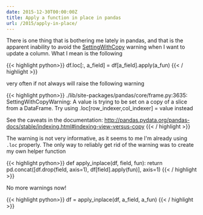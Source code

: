 ```yaml
---
date: 2015-12-30T00:00:00Z
title: Apply a function in place in pandas
url: /2015/apply-in-place/
---
```



There is one thing that is bothering me lately in pandas, and that is the apparent inability to
avoid the [SettingWithCopy] warning when I want to update a column. What I mean is the following

{{< highlight python>}}
df.loc[:, a_field] = df[a_field].apply(a_fun)
{{< / highlight >}}

very often if not always will raise the following warning

{{< highlight python>}}
./lib/site-packages/pandas/core/frame.py:3635: SettingWithCopyWarning: 
A value is trying to be set on a copy of a slice from a DataFrame.
Try using .loc[row_indexer,col_indexer] = value instead

See the caveats in the documentation: http://pandas.pydata.org/pandas-docs/stable/indexing.html#indexing-view-versus-copy
{{< / highlight >}}

The warning is not very informative, as it seems to me I'm already using `.loc` properly. The only 
way to reliably get rid of the warning was to create my own helper function

{{< highlight python>}}
def apply_inplace(df, field, fun):
    return pd.concat([df.drop(field, axis=1), df[field].apply(fun)], axis=1) 
{{< / highlight >}}

No more warnings now!

{{< highlight python>}}
df = apply_inplace(df, a_field, a_fun)
{{< / highlight >}}


[SettingWithCopy]: http://pandas.pydata.org/pandas-docs/stable/indexing.html#indexing-view-versus-copy
